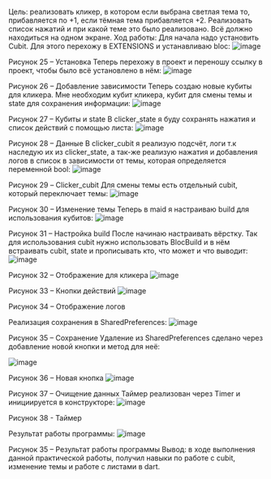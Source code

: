 Цель: реализовать кликер, в котором если выбрана светлая тема то, прибавляется по +1, если тёмная тема прибавляется +2. Реализовать список нажатий и при какой теме это было реализовано. Всё должно находиться на одном экране.
Ход работы:
Для начала надо установить Cubit. Для этого перехожу в EXTENSIONS и устанавливаю bloc:
 ![image](https://user-images.githubusercontent.com/97626203/205564532-227e027e-a36f-47e0-8c73-57fde8e44428.png)

Рисунок 25 – Установка
Теперь перехожу в проект и переношу ссылку в проект, чтобы было всё установлено в нём:
 ![image](https://user-images.githubusercontent.com/97626203/205564582-69dcaf98-32d7-43ca-a68c-b05b2491449e.png)

Рисунок 26 – Добавление зависимости
Теперь создаю новые кубиты для кликера. Мне необходим кубит кликера, кубит для смены темы и state для сохранения информации:
 ![image](https://user-images.githubusercontent.com/97626203/205564636-5fd21429-66fe-459a-9d05-00e2ba21b653.png)

Рисунок 27 – Кубиты и state
В clicker_state я буду сохранять нажатия и список действий с помощью листа:
 ![image](https://user-images.githubusercontent.com/97626203/205564650-c2b2f693-bb7c-42d4-a51d-d77e6b8380c6.png)

Рисунок 28 – Данные
В clicker_cubit я реализую подсчёт, логи т.к наследую их из clicker_state, а так-же реализую нажатия и добавления логов в список в зависимости от темы, которая определяется переменной bool:
 ![image](https://user-images.githubusercontent.com/97626203/205564660-3b2ae55c-3f76-4e9b-aec1-a18282786370.png)

Рисунок 29 – Clicker_cubit
Для смены темы есть отдельный cubit, который переключает темы:
 ![image](https://user-images.githubusercontent.com/97626203/205564668-044265b0-e7b4-4f97-81cd-2cc301c8ca6c.png)

Рисунок 30 – Изменение темы
Теперь в maid я настраиваю build для использования кубитов: 
 ![image](https://user-images.githubusercontent.com/97626203/205564678-5c3a239e-db99-4678-a799-e751ce65f4b3.png)

Рисунок 31 – Настройка build
После начинаю настраивать вёрстку. Так для использования cubit нужно использовать BlocBuild и в нём встраивать cubit, state и прописывать кто, что может и что выводит:
 ![image](https://user-images.githubusercontent.com/97626203/205564691-5c43ad55-bd22-4e50-aa5f-9d2d77af3b2a.png)

Рисунок 32 – Отображение для кликера
 ![image](https://user-images.githubusercontent.com/97626203/205564694-531d294e-0216-4ddb-8b0b-a38ab700cf8a.png)

Рисунок 33 – Кнопки действий
 ![image](https://user-images.githubusercontent.com/97626203/205564707-77948434-e03a-44f2-9bbf-5539c73f1c0d.png)

Рисунок 34 – Отображение логов

Реализация сохранения в SharedPreferences:
 ![image](https://user-images.githubusercontent.com/97626203/205919997-2ef00260-9377-483c-a6b6-2487d05a49b7.png)

Рисунок 35 – Сохранение
Удаление из SharedPreferences сделано через добавление новой кнопки и метод для неё:
 
 ![image](https://user-images.githubusercontent.com/97626203/205919955-8fc4873b-e78a-4ccb-bc84-d8e0fe920e81.png)

Рисунок 36 – Новая кнопка
 ![image](https://user-images.githubusercontent.com/97626203/205920024-6ccf4888-d0c5-41a0-a2ce-470110094246.png)

Рисунок 37 – Очищение данных
Таймер реализован через Timer и инициируется в конструкторе:
 ![image](https://user-images.githubusercontent.com/97626203/205920039-dd2b54c5-5c73-4121-aa6a-80a794ea324d.png)

Рисунок 38 - Таймер


Результат работы программы:
 ![image](https://user-images.githubusercontent.com/97626203/205564723-34f8aa11-32f2-4f03-8e49-739f78dbf959.png)

Рисунок 35 – Результат работы программы
Вывод: в ходе выполнения данной практической работы, получил навыки по работе с cubit, изменение темы и работе с листами в dart.
